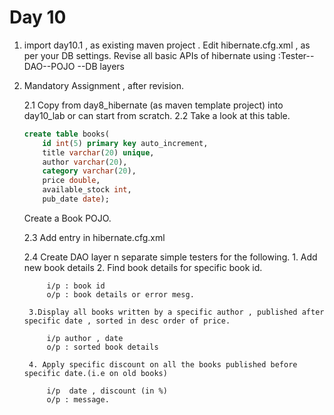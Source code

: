 # Day 10

1. import day10.1 , as existing maven project . Edit hibernate.cfg.xml , as per your DB settings.
    Revise all basic APIs of hibernate using  :Tester--DAO--POJO --DB  layers

2. Mandatory Assignment , after revision.

    2.1 Copy from day8_hibernate (as maven template project) into day10_lab or can start from scratch.
    2.2 Take a look at this table.

    ```sql
    create table books(
        id int(5) primary key auto_increment,
        title varchar(20) unique,
        author varchar(20),
        category varchar(20),
        price double,
        available_stock int,
        pub_date date);
    ```

    Create a Book POJO.

    2.3 Add <mapping> entry in hibernate.cfg.xml

    2.4  Create DAO layer n separate simple testers for the following.
        1. Add new book details
        2. Find book details for specific book id.

            i/p : book id
            o/p : book details or error mesg.

        3.Display all books written by a specific author , published after specific date , sorted in desc order of price.

            i/p author , date
            o/p : sorted book details

        4. Apply specific discount on all the books published before specific date.(i.e on old books)

            i/p  date , discount (in %)
            o/p : message.
